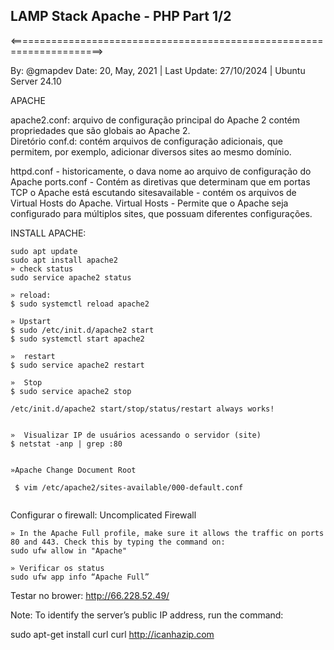 ## LAMP Stack Apache - PHP Part 1/2  
<======================================================================>

By: @gmapdev  Date: 20, May, 2021 | Last Update: 27/10/2024  |  Ubuntu Server 24.10


APACHE

apache2.conf: arquivo de configuração principal do Apache 2 contém propriedades que são globais ao Apache 2.  
Diretório conf.d: contém arquivos de configuração adicionais, que permitem, por exemplo, adicionar diversos sites ao mesmo domínio.

httpd.conf -  historicamente, o dava nome ao arquivo de configuração do Apache
ports.conf - Contém as diretivas que determinam que em portas TCP o Apache está escutando
sitesavailable - contém os arquivos de Virtual Hosts do Apache.
Virtual Hosts - Permite que o Apache seja configurado para múltiplos sites, que possuam diferentes configurações.



INSTALL APACHE:

```shell
sudo apt update
sudo apt install apache2
» check status
sudo service apache2 status
```

```shell
» reload:
$ sudo systemctl reload apache2

» Upstart
$ sudo /etc/init.d/apache2 start
$ sudo systemctl start apache2

»  restart
$ sudo service apache2 restart

»  Stop
$ sudo service apache2 stop

/etc/init.d/apache2 start/stop/status/restart always works!


»  Visualizar IP de usuários acessando o servidor (site)
$ netstat -anp | grep :80


»Apache Change Document Root

 $ vim /etc/apache2/sites-available/000-default.conf
 
```

Configurar o firewall: Uncomplicated Firewall

```shell
» In the Apache Full profile, make sure it allows the traffic on ports 80 and 443. Check this by typing the command on:
sudo ufw allow in "Apache"
 
» Verificar os status
sudo ufw app info “Apache Full”
```

Testar no brower: http://66.228.52.49/


Note: To identify the server’s public IP address, run the command:

sudo apt-get install curl
curl http://icanhazip.com
